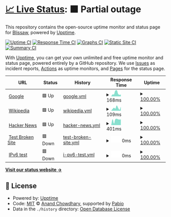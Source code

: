 # [📈 Live Status](https://blissaw.github.io/uptime): <!--live status--> **🟧 Partial outage**

This repository contains the open-source uptime monitor and status page for [Blissaw](https://blissaw.github.io/uptime), powered by [Upptime](https://github.com/upptime/upptime).

[![Uptime CI](https://github.com/blissaw/uptime/workflows/Uptime%20CI/badge.svg)](https://github.com/blissaw/uptime/actions?query=workflow%3A%22Uptime+CI%22)
[![Response Time CI](https://github.com/blissaw/uptime/workflows/Response%20Time%20CI/badge.svg)](https://github.com/blissaw/uptime/actions?query=workflow%3A%22Response+Time+CI%22)
[![Graphs CI](https://github.com/blissaw/uptime/workflows/Graphs%20CI/badge.svg)](https://github.com/blissaw/uptime/actions?query=workflow%3A%22Graphs+CI%22)
[![Static Site CI](https://github.com/blissaw/uptime/workflows/Static%20Site%20CI/badge.svg)](https://github.com/blissaw/uptime/actions?query=workflow%3A%22Static+Site+CI%22)
[![Summary CI](https://github.com/blissaw/uptime/workflows/Summary%20CI/badge.svg)](https://github.com/blissaw/uptime/actions?query=workflow%3A%22Summary+CI%22)

With [Upptime](https://upptime.js.org), you can get your own unlimited and free uptime monitor and status page, powered entirely by a GitHub repository. We use [Issues](https://github.com/blissaw/uptime/issues) as incident reports, [Actions](https://github.com/blissaw/uptime/actions) as uptime monitors, and [Pages](https://blissaw.github.io/uptime) for the status page.

<!--start: status pages-->
<!-- This summary is generated by Upptime (https://github.com/upptime/upptime) -->
<!-- Do not edit this manually, your changes will be overwritten -->
<!-- prettier-ignore -->
| URL | Status | History | Response Time | Uptime |
| --- | ------ | ------- | ------------- | ------ |
| <img alt="" src="https://icons.duckduckgo.com/ip3/www.google.com.ico" height="13"> [Google](https://www.google.com) | 🟩 Up | [google.yml](https://github.com/Blissaw/uptime/commits/HEAD/history/google.yml) | <details><summary><img alt="Response time graph" src="./graphs/google/response-time-week.png" height="20"> 168ms</summary><br><a href="https://blissaw.github.io/uptime/history/google"><img alt="Response time 108" src="https://img.shields.io/endpoint?url=https%3A%2F%2Fraw.githubusercontent.com%2FBlissaw%2Fuptime%2FHEAD%2Fapi%2Fgoogle%2Fresponse-time.json"></a><br><a href="https://blissaw.github.io/uptime/history/google"><img alt="24-hour response time 268" src="https://img.shields.io/endpoint?url=https%3A%2F%2Fraw.githubusercontent.com%2FBlissaw%2Fuptime%2FHEAD%2Fapi%2Fgoogle%2Fresponse-time-day.json"></a><br><a href="https://blissaw.github.io/uptime/history/google"><img alt="7-day response time 168" src="https://img.shields.io/endpoint?url=https%3A%2F%2Fraw.githubusercontent.com%2FBlissaw%2Fuptime%2FHEAD%2Fapi%2Fgoogle%2Fresponse-time-week.json"></a><br><a href="https://blissaw.github.io/uptime/history/google"><img alt="30-day response time 135" src="https://img.shields.io/endpoint?url=https%3A%2F%2Fraw.githubusercontent.com%2FBlissaw%2Fuptime%2FHEAD%2Fapi%2Fgoogle%2Fresponse-time-month.json"></a><br><a href="https://blissaw.github.io/uptime/history/google"><img alt="1-year response time 108" src="https://img.shields.io/endpoint?url=https%3A%2F%2Fraw.githubusercontent.com%2FBlissaw%2Fuptime%2FHEAD%2Fapi%2Fgoogle%2Fresponse-time-year.json"></a></details> | <details><summary><a href="https://blissaw.github.io/uptime/history/google">100.00%</a></summary><a href="https://blissaw.github.io/uptime/history/google"><img alt="All-time uptime 100.00%" src="https://img.shields.io/endpoint?url=https%3A%2F%2Fraw.githubusercontent.com%2FBlissaw%2Fuptime%2FHEAD%2Fapi%2Fgoogle%2Fuptime.json"></a><br><a href="https://blissaw.github.io/uptime/history/google"><img alt="24-hour uptime 100.00%" src="https://img.shields.io/endpoint?url=https%3A%2F%2Fraw.githubusercontent.com%2FBlissaw%2Fuptime%2FHEAD%2Fapi%2Fgoogle%2Fuptime-day.json"></a><br><a href="https://blissaw.github.io/uptime/history/google"><img alt="7-day uptime 100.00%" src="https://img.shields.io/endpoint?url=https%3A%2F%2Fraw.githubusercontent.com%2FBlissaw%2Fuptime%2FHEAD%2Fapi%2Fgoogle%2Fuptime-week.json"></a><br><a href="https://blissaw.github.io/uptime/history/google"><img alt="30-day uptime 100.00%" src="https://img.shields.io/endpoint?url=https%3A%2F%2Fraw.githubusercontent.com%2FBlissaw%2Fuptime%2FHEAD%2Fapi%2Fgoogle%2Fuptime-month.json"></a><br><a href="https://blissaw.github.io/uptime/history/google"><img alt="1-year uptime 100.00%" src="https://img.shields.io/endpoint?url=https%3A%2F%2Fraw.githubusercontent.com%2FBlissaw%2Fuptime%2FHEAD%2Fapi%2Fgoogle%2Fuptime-year.json"></a></details>
| <img alt="" src="https://icons.duckduckgo.com/ip3/en.wikipedia.org.ico" height="13"> [Wikipedia](https://en.wikipedia.org) | 🟩 Up | [wikipedia.yml](https://github.com/Blissaw/uptime/commits/HEAD/history/wikipedia.yml) | <details><summary><img alt="Response time graph" src="./graphs/wikipedia/response-time-week.png" height="20"> 109ms</summary><br><a href="https://blissaw.github.io/uptime/history/wikipedia"><img alt="Response time 199" src="https://img.shields.io/endpoint?url=https%3A%2F%2Fraw.githubusercontent.com%2FBlissaw%2Fuptime%2FHEAD%2Fapi%2Fwikipedia%2Fresponse-time.json"></a><br><a href="https://blissaw.github.io/uptime/history/wikipedia"><img alt="24-hour response time 71" src="https://img.shields.io/endpoint?url=https%3A%2F%2Fraw.githubusercontent.com%2FBlissaw%2Fuptime%2FHEAD%2Fapi%2Fwikipedia%2Fresponse-time-day.json"></a><br><a href="https://blissaw.github.io/uptime/history/wikipedia"><img alt="7-day response time 109" src="https://img.shields.io/endpoint?url=https%3A%2F%2Fraw.githubusercontent.com%2FBlissaw%2Fuptime%2FHEAD%2Fapi%2Fwikipedia%2Fresponse-time-week.json"></a><br><a href="https://blissaw.github.io/uptime/history/wikipedia"><img alt="30-day response time 148" src="https://img.shields.io/endpoint?url=https%3A%2F%2Fraw.githubusercontent.com%2FBlissaw%2Fuptime%2FHEAD%2Fapi%2Fwikipedia%2Fresponse-time-month.json"></a><br><a href="https://blissaw.github.io/uptime/history/wikipedia"><img alt="1-year response time 199" src="https://img.shields.io/endpoint?url=https%3A%2F%2Fraw.githubusercontent.com%2FBlissaw%2Fuptime%2FHEAD%2Fapi%2Fwikipedia%2Fresponse-time-year.json"></a></details> | <details><summary><a href="https://blissaw.github.io/uptime/history/wikipedia">100.00%</a></summary><a href="https://blissaw.github.io/uptime/history/wikipedia"><img alt="All-time uptime 100.00%" src="https://img.shields.io/endpoint?url=https%3A%2F%2Fraw.githubusercontent.com%2FBlissaw%2Fuptime%2FHEAD%2Fapi%2Fwikipedia%2Fuptime.json"></a><br><a href="https://blissaw.github.io/uptime/history/wikipedia"><img alt="24-hour uptime 100.00%" src="https://img.shields.io/endpoint?url=https%3A%2F%2Fraw.githubusercontent.com%2FBlissaw%2Fuptime%2FHEAD%2Fapi%2Fwikipedia%2Fuptime-day.json"></a><br><a href="https://blissaw.github.io/uptime/history/wikipedia"><img alt="7-day uptime 100.00%" src="https://img.shields.io/endpoint?url=https%3A%2F%2Fraw.githubusercontent.com%2FBlissaw%2Fuptime%2FHEAD%2Fapi%2Fwikipedia%2Fuptime-week.json"></a><br><a href="https://blissaw.github.io/uptime/history/wikipedia"><img alt="30-day uptime 100.00%" src="https://img.shields.io/endpoint?url=https%3A%2F%2Fraw.githubusercontent.com%2FBlissaw%2Fuptime%2FHEAD%2Fapi%2Fwikipedia%2Fuptime-month.json"></a><br><a href="https://blissaw.github.io/uptime/history/wikipedia"><img alt="1-year uptime 100.00%" src="https://img.shields.io/endpoint?url=https%3A%2F%2Fraw.githubusercontent.com%2FBlissaw%2Fuptime%2FHEAD%2Fapi%2Fwikipedia%2Fuptime-year.json"></a></details>
| <img alt="" src="https://icons.duckduckgo.com/ip3/news.ycombinator.com.ico" height="13"> [Hacker News](https://news.ycombinator.com) | 🟩 Up | [hacker-news.yml](https://github.com/Blissaw/uptime/commits/HEAD/history/hacker-news.yml) | <details><summary><img alt="Response time graph" src="./graphs/hacker-news/response-time-week.png" height="20"> 401ms</summary><br><a href="https://blissaw.github.io/uptime/history/hacker-news"><img alt="Response time 302" src="https://img.shields.io/endpoint?url=https%3A%2F%2Fraw.githubusercontent.com%2FBlissaw%2Fuptime%2FHEAD%2Fapi%2Fhacker-news%2Fresponse-time.json"></a><br><a href="https://blissaw.github.io/uptime/history/hacker-news"><img alt="24-hour response time 446" src="https://img.shields.io/endpoint?url=https%3A%2F%2Fraw.githubusercontent.com%2FBlissaw%2Fuptime%2FHEAD%2Fapi%2Fhacker-news%2Fresponse-time-day.json"></a><br><a href="https://blissaw.github.io/uptime/history/hacker-news"><img alt="7-day response time 401" src="https://img.shields.io/endpoint?url=https%3A%2F%2Fraw.githubusercontent.com%2FBlissaw%2Fuptime%2FHEAD%2Fapi%2Fhacker-news%2Fresponse-time-week.json"></a><br><a href="https://blissaw.github.io/uptime/history/hacker-news"><img alt="30-day response time 355" src="https://img.shields.io/endpoint?url=https%3A%2F%2Fraw.githubusercontent.com%2FBlissaw%2Fuptime%2FHEAD%2Fapi%2Fhacker-news%2Fresponse-time-month.json"></a><br><a href="https://blissaw.github.io/uptime/history/hacker-news"><img alt="1-year response time 302" src="https://img.shields.io/endpoint?url=https%3A%2F%2Fraw.githubusercontent.com%2FBlissaw%2Fuptime%2FHEAD%2Fapi%2Fhacker-news%2Fresponse-time-year.json"></a></details> | <details><summary><a href="https://blissaw.github.io/uptime/history/hacker-news">100.00%</a></summary><a href="https://blissaw.github.io/uptime/history/hacker-news"><img alt="All-time uptime 100.00%" src="https://img.shields.io/endpoint?url=https%3A%2F%2Fraw.githubusercontent.com%2FBlissaw%2Fuptime%2FHEAD%2Fapi%2Fhacker-news%2Fuptime.json"></a><br><a href="https://blissaw.github.io/uptime/history/hacker-news"><img alt="24-hour uptime 100.00%" src="https://img.shields.io/endpoint?url=https%3A%2F%2Fraw.githubusercontent.com%2FBlissaw%2Fuptime%2FHEAD%2Fapi%2Fhacker-news%2Fuptime-day.json"></a><br><a href="https://blissaw.github.io/uptime/history/hacker-news"><img alt="7-day uptime 100.00%" src="https://img.shields.io/endpoint?url=https%3A%2F%2Fraw.githubusercontent.com%2FBlissaw%2Fuptime%2FHEAD%2Fapi%2Fhacker-news%2Fuptime-week.json"></a><br><a href="https://blissaw.github.io/uptime/history/hacker-news"><img alt="30-day uptime 100.00%" src="https://img.shields.io/endpoint?url=https%3A%2F%2Fraw.githubusercontent.com%2FBlissaw%2Fuptime%2FHEAD%2Fapi%2Fhacker-news%2Fuptime-month.json"></a><br><a href="https://blissaw.github.io/uptime/history/hacker-news"><img alt="1-year uptime 100.00%" src="https://img.shields.io/endpoint?url=https%3A%2F%2Fraw.githubusercontent.com%2FBlissaw%2Fuptime%2FHEAD%2Fapi%2Fhacker-news%2Fuptime-year.json"></a></details>
| <img alt="" src="https://icons.duckduckgo.com/ip3/thissitedoesnotexist.koj.co.ico" height="13"> [Test Broken Site](https://thissitedoesnotexist.koj.co) | 🟥 Down | [test-broken-site.yml](https://github.com/Blissaw/uptime/commits/HEAD/history/test-broken-site.yml) | <details><summary><img alt="Response time graph" src="./graphs/test-broken-site/response-time-week.png" height="20"> 0ms</summary><br><a href="https://blissaw.github.io/uptime/history/test-broken-site"><img alt="Response time 0" src="https://img.shields.io/endpoint?url=https%3A%2F%2Fraw.githubusercontent.com%2FBlissaw%2Fuptime%2FHEAD%2Fapi%2Ftest-broken-site%2Fresponse-time.json"></a><br><a href="https://blissaw.github.io/uptime/history/test-broken-site"><img alt="24-hour response time 0" src="https://img.shields.io/endpoint?url=https%3A%2F%2Fraw.githubusercontent.com%2FBlissaw%2Fuptime%2FHEAD%2Fapi%2Ftest-broken-site%2Fresponse-time-day.json"></a><br><a href="https://blissaw.github.io/uptime/history/test-broken-site"><img alt="7-day response time 0" src="https://img.shields.io/endpoint?url=https%3A%2F%2Fraw.githubusercontent.com%2FBlissaw%2Fuptime%2FHEAD%2Fapi%2Ftest-broken-site%2Fresponse-time-week.json"></a><br><a href="https://blissaw.github.io/uptime/history/test-broken-site"><img alt="30-day response time 0" src="https://img.shields.io/endpoint?url=https%3A%2F%2Fraw.githubusercontent.com%2FBlissaw%2Fuptime%2FHEAD%2Fapi%2Ftest-broken-site%2Fresponse-time-month.json"></a><br><a href="https://blissaw.github.io/uptime/history/test-broken-site"><img alt="1-year response time 0" src="https://img.shields.io/endpoint?url=https%3A%2F%2Fraw.githubusercontent.com%2FBlissaw%2Fuptime%2FHEAD%2Fapi%2Ftest-broken-site%2Fresponse-time-year.json"></a></details> | <details><summary><a href="https://blissaw.github.io/uptime/history/test-broken-site">100.00%</a></summary><a href="https://blissaw.github.io/uptime/history/test-broken-site"><img alt="All-time uptime 100.00%" src="https://img.shields.io/endpoint?url=https%3A%2F%2Fraw.githubusercontent.com%2FBlissaw%2Fuptime%2FHEAD%2Fapi%2Ftest-broken-site%2Fuptime.json"></a><br><a href="https://blissaw.github.io/uptime/history/test-broken-site"><img alt="24-hour uptime 100.00%" src="https://img.shields.io/endpoint?url=https%3A%2F%2Fraw.githubusercontent.com%2FBlissaw%2Fuptime%2FHEAD%2Fapi%2Ftest-broken-site%2Fuptime-day.json"></a><br><a href="https://blissaw.github.io/uptime/history/test-broken-site"><img alt="7-day uptime 100.00%" src="https://img.shields.io/endpoint?url=https%3A%2F%2Fraw.githubusercontent.com%2FBlissaw%2Fuptime%2FHEAD%2Fapi%2Ftest-broken-site%2Fuptime-week.json"></a><br><a href="https://blissaw.github.io/uptime/history/test-broken-site"><img alt="30-day uptime 100.00%" src="https://img.shields.io/endpoint?url=https%3A%2F%2Fraw.githubusercontent.com%2FBlissaw%2Fuptime%2FHEAD%2Fapi%2Ftest-broken-site%2Fuptime-month.json"></a><br><a href="https://blissaw.github.io/uptime/history/test-broken-site"><img alt="1-year uptime 100.00%" src="https://img.shields.io/endpoint?url=https%3A%2F%2Fraw.githubusercontent.com%2FBlissaw%2Fuptime%2FHEAD%2Fapi%2Ftest-broken-site%2Fuptime-year.json"></a></details>
| <img alt="" src="https://icons.duckduckgo.com/ip3/null.ico" height="13"> [IPv6 test](forwardemail.net) | 🟥 Down | [i-pv6-test.yml](https://github.com/Blissaw/uptime/commits/HEAD/history/i-pv6-test.yml) | <details><summary><img alt="Response time graph" src="./graphs/i-pv6-test/response-time-week.png" height="20"> 0ms</summary><br><a href="https://blissaw.github.io/uptime/history/i-pv6-test"><img alt="Response time 0" src="https://img.shields.io/endpoint?url=https%3A%2F%2Fraw.githubusercontent.com%2FBlissaw%2Fuptime%2FHEAD%2Fapi%2Fi-pv6-test%2Fresponse-time.json"></a><br><a href="https://blissaw.github.io/uptime/history/i-pv6-test"><img alt="24-hour response time 0" src="https://img.shields.io/endpoint?url=https%3A%2F%2Fraw.githubusercontent.com%2FBlissaw%2Fuptime%2FHEAD%2Fapi%2Fi-pv6-test%2Fresponse-time-day.json"></a><br><a href="https://blissaw.github.io/uptime/history/i-pv6-test"><img alt="7-day response time 0" src="https://img.shields.io/endpoint?url=https%3A%2F%2Fraw.githubusercontent.com%2FBlissaw%2Fuptime%2FHEAD%2Fapi%2Fi-pv6-test%2Fresponse-time-week.json"></a><br><a href="https://blissaw.github.io/uptime/history/i-pv6-test"><img alt="30-day response time 0" src="https://img.shields.io/endpoint?url=https%3A%2F%2Fraw.githubusercontent.com%2FBlissaw%2Fuptime%2FHEAD%2Fapi%2Fi-pv6-test%2Fresponse-time-month.json"></a><br><a href="https://blissaw.github.io/uptime/history/i-pv6-test"><img alt="1-year response time 0" src="https://img.shields.io/endpoint?url=https%3A%2F%2Fraw.githubusercontent.com%2FBlissaw%2Fuptime%2FHEAD%2Fapi%2Fi-pv6-test%2Fresponse-time-year.json"></a></details> | <details><summary><a href="https://blissaw.github.io/uptime/history/i-pv6-test">100.00%</a></summary><a href="https://blissaw.github.io/uptime/history/i-pv6-test"><img alt="All-time uptime 100.00%" src="https://img.shields.io/endpoint?url=https%3A%2F%2Fraw.githubusercontent.com%2FBlissaw%2Fuptime%2FHEAD%2Fapi%2Fi-pv6-test%2Fuptime.json"></a><br><a href="https://blissaw.github.io/uptime/history/i-pv6-test"><img alt="24-hour uptime 100.00%" src="https://img.shields.io/endpoint?url=https%3A%2F%2Fraw.githubusercontent.com%2FBlissaw%2Fuptime%2FHEAD%2Fapi%2Fi-pv6-test%2Fuptime-day.json"></a><br><a href="https://blissaw.github.io/uptime/history/i-pv6-test"><img alt="7-day uptime 100.00%" src="https://img.shields.io/endpoint?url=https%3A%2F%2Fraw.githubusercontent.com%2FBlissaw%2Fuptime%2FHEAD%2Fapi%2Fi-pv6-test%2Fuptime-week.json"></a><br><a href="https://blissaw.github.io/uptime/history/i-pv6-test"><img alt="30-day uptime 100.00%" src="https://img.shields.io/endpoint?url=https%3A%2F%2Fraw.githubusercontent.com%2FBlissaw%2Fuptime%2FHEAD%2Fapi%2Fi-pv6-test%2Fuptime-month.json"></a><br><a href="https://blissaw.github.io/uptime/history/i-pv6-test"><img alt="1-year uptime 100.00%" src="https://img.shields.io/endpoint?url=https%3A%2F%2Fraw.githubusercontent.com%2FBlissaw%2Fuptime%2FHEAD%2Fapi%2Fi-pv6-test%2Fuptime-year.json"></a></details>

<!--end: status pages-->

[**Visit our status website →**](https://blissaw.github.io/uptime)

## 📄 License

- Powered by: [Upptime](https://github.com/upptime/upptime)
- Code: [MIT](./LICENSE) © [Anand Chowdhary](https://anandchowdhary.com), supported by [Pabio](https://pabio.com)
- Data in the `./history` directory: [Open Database License](https://opendatacommons.org/licenses/odbl/1-0/)
